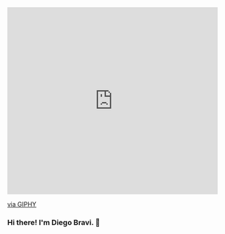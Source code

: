 <iframe src="https://giphy.com/embed/h408T6Y5GfmXBKW62l" width="480" height="426" frameBorder="0" class="giphy-embed" allowFullScreen></iframe><p><a href="https://giphy.com/gifs/codeit-official-coding-helloworld-codeit-h408T6Y5GfmXBKW62l">via GIPHY</a></p>

### Hi there! I'm Diego Bravi. 👋




